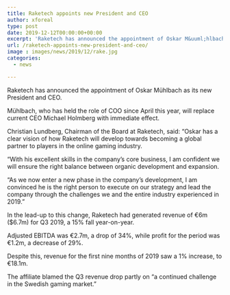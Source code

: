 ```yaml
---
title: Raketech appoints new President and CEO
author: xforeal 
type: post
date: 2019-12-12T00:00:00+00:00
excerpt: 'Raketech has announced the appointment of Oskar M&uuml;hlbach&nbsp;as its new President and CEO'
url: /raketech-appoints-new-president-and-ceo/
image : images/news/2019/12/rake.jpg
categories:
  - news

---
```

Raketech has announced the appointment of Oskar M&uuml;hlbach&nbsp;as its new President and CEO.

M&uuml;hlbach, who has held the role of COO since April this year, will replace current CEO Michael Holmberg with immediate effect.

Christian Lundberg, Chairman of the Board at Raketech, said: &#8220;Oskar has a clear vision of how Raketech will develop towards becoming a global partner to players in the online gaming industry.

&#8220;With his excellent skills in the company&rsquo;s core business, I am confident we will ensure the right balance between organic development and expansion.

&#8220;As we now enter a new phase in the company&rsquo;s development, I am convinced he is the right person to execute on our strategy and lead the company through the challenges we and the entire industry experienced in 2019.&#8221;

In the lead-up to this change, Raketech had generated revenue of &euro;6m ($6.7m) for Q3 2019, a 15% fall year-on-year.

Adjusted EBITDA was &euro;2.7m, a drop of 34%, while profit for the period was &euro;1.2m, a decrease of 29%.

Despite this, revenue for the first nine months of 2019 saw a 1% increase, to &euro;18.1m.

The affiliate blamed the Q3 revenue drop partly on &#8220;a continued challenge in the Swedish gaming market.&#8221;